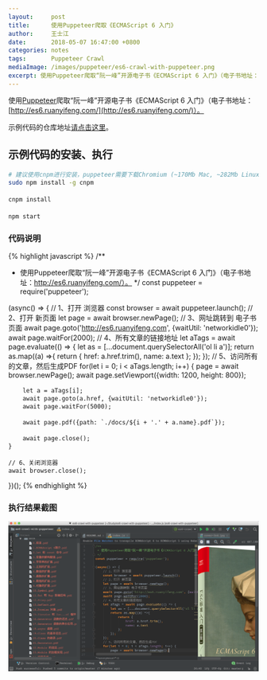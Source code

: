 ```yaml
---
layout:     post
title:      使用Puppeteer爬取《ECMAScript 6 入门》
author:     王士江
date:       2018-05-07 16:47:00 +0800
categories: notes
tags:       Puppeteer Crawl
mediaImage: /images/puppeteer/es6-crawl-with-puppeteer.png
excerpt: 使用Puppeteer爬取“阮一峰”开源电子书《ECMAScript 6 入门》（电子书地址：http://es6.ruanyifeng.com/）。
---
```


使用[Puppeteer](https://github.com/GoogleChrome/puppeteer)爬取“阮一峰”开源电子书《ECMAScript 6 入门》（电子书地址：[http://es6.ruanyifeng.com/](http://es6.ruanyifeng.com/)）。

示例代码的仓库地址[请点击这里](https://github.com/wongjohn/es6-crawl-with-puppeteer)。

## 示例代码的安装、执行

```bash
# 建议使用cnpm进行安装，puppeteer需要下载Chromium (~170Mb Mac, ~282Mb Linux, ~280Mb Win)
sudo npm install -g cnpm

cnpm install

npm start
```

### 代码说明

{% highlight javascript %}
/**
 * 使用Puppeteer爬取“阮一峰”开源电子书《ECMAScript 6 入门》（电子书地址：http://es6.ruanyifeng.com/）。
 */
const puppeteer = require('puppeteer');

(async() => {
    // 1、打开 浏览器
    const browser = await puppeteer.launch();
    // 2、打开 新页面
    let page = await browser.newPage();
    // 3、网址跳转到 电子书页面
    await page.goto('http://es6.ruanyifeng.com', {waitUtil: 'networkidle0'});
    await page.waitFor(2000);
    // 4、所有文章的链接地址
    let aTags = await page.evaluate(() => {
        let as = [...document.querySelectorAll('ol li a')];
        return as.map((a) =>{
            return {
                href: a.href.trim(),
                name: a.text
            };
        });
    });
    // 5、访问所有的文章，然后生成PDF
    for(let i = 0; i < aTags.length; i++) {
        page = await browser.newPage();
        await page.setViewport({width: 1200, height: 800});

        let a = aTags[i];
        await page.goto(a.href, {waitUtil: 'networkidle0'});
        await page.waitFor(5000);

        await page.pdf({path: `./docs/${i + '.' + a.name}.pdf`});

        await page.close();
    }

    // 6、关闭浏览器
    await browser.close();
})();
{% endhighlight %}

### 执行结果截图

![执行结果](/images/puppeteer/es6-crawl-with-puppeteer.png)


